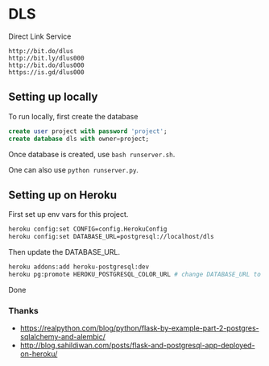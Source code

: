 # DLS

Direct Link Service

```
http://bit.do/dlus
http://bit.ly/dlus000
http://bit.do/dlus000
https://is.gd/dlus000
```

## Setting up locally

To run locally, first create the database

```sql
create user project with password 'project';
create database dls with owner=project;
```
Once database is created, use `bash runserver.sh`.

One can also use `python runserver.py`.


## Setting up on Heroku

First set up env vars for this project.

```bash
heroku config:set CONFIG=config.HerokuConfig 
heroku config:set DATABASE_URL=postgresql://localhost/dls 
```

Then update the DATABASE_URL.

```bash
heroku addons:add heroku-postgresql:dev
heroku pg:promote HEROKU_POSTGRESQL_COLOR_URL # change DATABASE_URL to heroku's database
```

Done


### Thanks

* https://realpython.com/blog/python/flask-by-example-part-2-postgres-sqlalchemy-and-alembic/
* http://blog.sahildiwan.com/posts/flask-and-postgresql-app-deployed-on-heroku/

